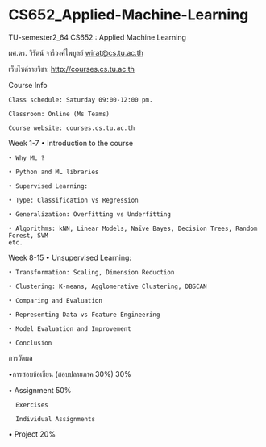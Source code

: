 # CS652_Applied-Machine-Learning
TU-semester2_64
CS652 : Applied Machine Learning

ผศ.ดร. วิรัตน์ จารีวงศ์ไพบูลย์
wirat@cs.tu.ac.th

เว็บไซต์รายวิชา: http://courses.cs.tu.ac.th


Course Info

    Class schedule: Saturday 09:00-12:00 pm.

    Classroom: Online (Ms Teams)

    Course website: courses.cs.tu.ac.th


Week 1-7
    • Introduction to the course

    • Why ML ?

    • Python and ML libraries

    • Supervised Learning:

    • Type: Classification vs Regression

    • Generalization: Overfitting vs Underfitting

    • Algorithms: kNN, Linear Models, Naïve Bayes, Decision Trees, Random Forest, SVM
    etc.


Week 8-15
    • Unsupervised Learning:

    • Transformation: Scaling, Dimension Reduction

    • Clustering: K-means, Agglomerative Clustering, DBSCAN

    • Comparing and Evaluation

    • Representing Data vs Feature Engineering

    • Model Evaluation and Improvement

    • Conclusion
    

การวัดผล

•การสอบข้อเขียน (สอบปลายภาค 30%) 30%

• Assignment 50%

      Exercises
      
      Individual Assignments
      
• Project 20%
